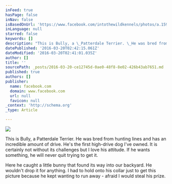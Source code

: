 ```yaml
---
inFeed: true
hasPage: false
inNav: false
isBasedOnUrl: 'https://www.facebook.com/intothewildkennels/photos/a.1596475420637563.1073741825.1596474197304352/1596477477304024/?type=3&theater'
inLanguage: null
starred: false
keywords: []
description: "This is Bully, a \_Patterdale Terrier. \_He was bred from hunting lines and has an incredible amount of drive. \_He's the first high-drive dog I've owned. \_It is certainly not without its challenges but I love his attitude. \_If he wants something, he will never quit trying to get it."
datePublished: '2016-03-20T02:42:15.061Z'
dateModified: '2016-03-20T02:41:01.035Z'
author: []
title: ''
sourcePath: _posts/2016-03-20-ce12745d-0ae0-48f8-8e02-426b43ab7651.md
published: true
authors: []
publisher:
  name: facebook.com
  domain: www.facebook.com
  url: null
  favicon: null
_context: 'http://schema.org'
_type: Article

---
```

![](https://scontent.flas1-1.fna.fbcdn.net/hphotos-xfp1/v/t1.0-9/20811_1596477477304024_761566153158122356_n.jpg?oh=01695eaef4bf86fd1c99c73ec0a73e1b&oe=578C6AA9)

This is Bully, a  Patterdale Terrier.  He was bred from hunting lines and has an incredible amount of drive.  He's the first high-drive dog I've owned.  It is certainly not without its challenges but I love his attitude.  If he wants something, he will never quit trying to get it.

Here he caught a little bunny that found its way into our backyard.  He wouldn't drop it for anything.  I had to hold onto his collar just to get this picture because he kept wanting to run away - afraid I would steal his prize.